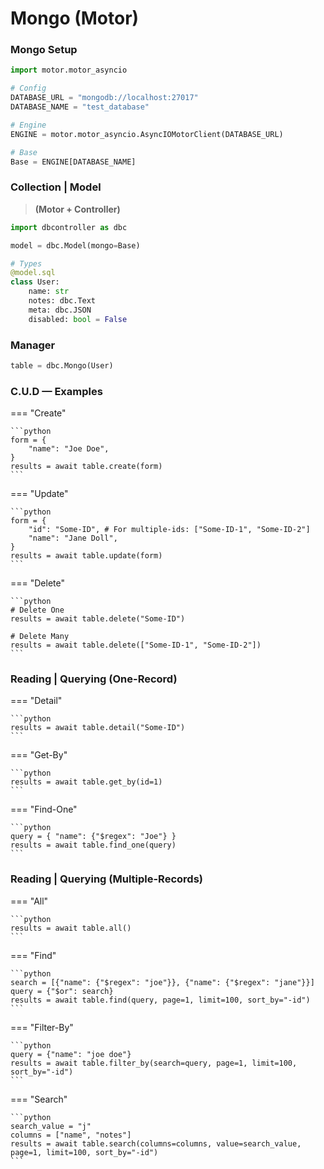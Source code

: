 # **Mongo** (Motor)

### **Mongo** Setup

```python
import motor.motor_asyncio

# Config
DATABASE_URL = "mongodb://localhost:27017"
DATABASE_NAME = "test_database"

# Engine
ENGINE = motor.motor_asyncio.AsyncIOMotorClient(DATABASE_URL)

# Base
Base = ENGINE[DATABASE_NAME]
```

### **Collection** | Model

> **(Motor + Controller)**

```python
import dbcontroller as dbc

model = dbc.Model(mongo=Base)

# Types
@model.sql
class User:
    name: str
    notes: dbc.Text
    meta: dbc.JSON
    disabled: bool = False
```

### **Manager**

```python
table = dbc.Mongo(User)
```

### **C.U.D** — Examples

=== "Create"

    ```python
    form = {
        "name": "Joe Doe",
    }
    results = await table.create(form)
    ```

=== "Update"

    ```python
    form = {
        "id": "Some-ID", # For multiple-ids: ["Some-ID-1", "Some-ID-2"]
        "name": "Jane Doll",
    }
    results = await table.update(form)
    ```

=== "Delete"

    ```python
    # Delete One
    results = await table.delete("Some-ID")

    # Delete Many
    results = await table.delete(["Some-ID-1", "Some-ID-2"])
    ```

### **Reading** | Querying (**One**-Record)

=== "Detail"

    ```python
    results = await table.detail("Some-ID")
    ```

=== "Get-By"

    ```python
    results = await table.get_by(id=1)
    ```

=== "Find-One"

    ```python
    query = { "name": {"$regex": "Joe"} }
    results = await table.find_one(query)
    ```

### **Reading** | Querying (**Multiple**-Records)

=== "All"

    ```python
    results = await table.all()
    ```

=== "Find"

    ```python
    search = [{"name": {"$regex": "joe"}}, {"name": {"$regex": "jane"}}]
    query = {"$or": search}
    results = await table.find(query, page=1, limit=100, sort_by="-id")
    ```

=== "Filter-By"

    ```python
    query = {"name": "joe doe"}
    results = await table.filter_by(search=query, page=1, limit=100, sort_by="-id")
    ```

=== "Search"

    ```python
    search_value = "j"
    columns = ["name", "notes"]
    results = await table.search(columns=columns, value=search_value, page=1, limit=100, sort_by="-id")
    ```
